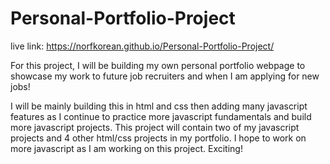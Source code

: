 # Personal-Portfolio-Project

live link: https://norfkorean.github.io/Personal-Portfolio-Project/

For this project, I will be building my own personal portfolio webpage to showcase my work to future job recruiters and when I am applying for new jobs!


I will be mainly building this in html and css then adding many javascript features as I continue to practice more javascript fundamentals and build more javascript projects. This project will contain two of my javascript projects and 4 other html/css projects in my portfolio. I hope to work on more javascript as I am working on this project. Exciting!